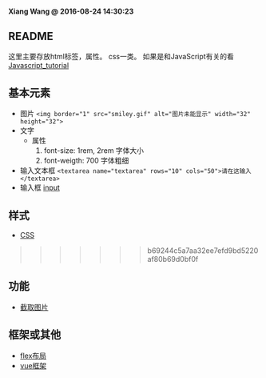 #### Xiang Wang @ 2016-08-24 14:30:23

## README
这里主要存放html标签，属性。 css一类。 如果是和JavaScript有关的看[Javascript_tutorial](https://github.com/ramwin/javascript_tutorial.git/)

## 基本元素
* 图片
    `<img border="1" src="smiley.gif" alt="图片未能显示" width="32" height="32">`
* 文字
    * 属性
        1. font-size: 1rem, 2rem  字体大小
        2. font-weigth: 700 字体粗细
* 输入文本框
    `<textarea name="textarea" rows="10" cols="50">请在这输入</textarea>`
* 输入框
    [input](./input.md)

## 样式
* [CSS](./css/README.md)
>>>>>>> b69244c5a7aa32ee7efd9bd5220af80b69d0bf0f


## 功能
* [截取图片](./cropper图片截取.html)


## 框架或其他
* [flex布局](./flex/README.md)
* [vue框架](./vue/README.md)
